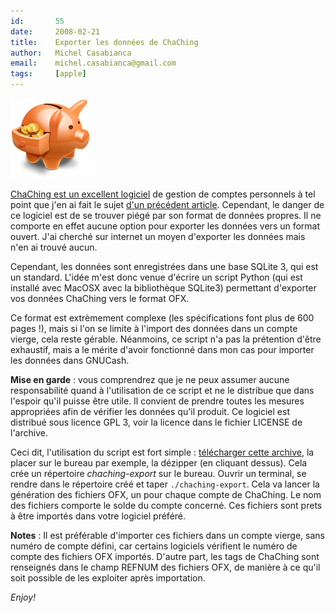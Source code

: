```yaml
---
id:       55
date:     2008-02-21
title:    Exporter les données de ChaChing
author:   Michel Casabianca
email:    michel.casabianca@gmail.com
tags:     [apple]
---
```


![](chaching.png)

[ChaChing est un excellent logiciel](http://www.midnightapps.com/) de gestion de comptes personnels à tel point que j'en ai fait le sujet [d'un précédent article](http://sweetohm.net/blog/50.html). Cependant, le danger de ce logiciel est de se trouver piégé par son format de données propres. Il ne comporte en effet aucune option pour exporter les données vers un format ouvert. J'ai cherché sur internet un moyen d'exporter les données mais n'en ai trouvé aucun.

Cependant, les données sont enregistrées dans une base SQLite 3, qui est un standard. L'idée m'est donc venue d'écrire un script Python (qui est installé avec MacOSX avec la bibliothèque SQLite3) permettant d'exporter vos données ChaChing vers le format OFX.

Ce format est extrèmement complexe (les spécifications font plus de 600 pages !), mais si l'on se limite à l'import des données dans un compte vierge, cela reste gérable. Néanmoins, ce script n'a pas la prétention d'être exhaustif, mais a le mérite d'avoir fonctionné dans mon cas pour importer les données dans GNUCash.

 **Mise en garde** : vous comprendrez que je ne peux assumer aucune responsabilité quand à l'utilisation de ce script et ne le distribue que dans l'espoir qu'il puisse être utile. Il convient de prendre toutes les mesures appropriées afin de vérifier les données qu'il produit. Ce logiciel est distribué sous licence GPL 3, voir la licence dans le fichier LICENSE de l'archive.

Ceci dit, l'utilisation du script est fort simple : [télécharger cette archive](http://sweetohm.net/arc/chaching-export.zip), la placer sur le bureau par exemple, la dézipper (en cliquant dessus). Cela crée un répertoire *chaching-export* sur le bureau. Ouvrir un terminal, se rendre dans le répertoire créé et taper `./chaching-export`. Cela va lancer la génération des fichiers OFX, un pour chaque compte de ChaChing. Le nom des fichiers comporte le solde du compte concerné. Ces fichiers sont prets à être importés dans votre logiciel préféré.

 **Notes** : Il est préférable d'importer ces fichiers dans un compte vierge, sans numéro de compte défini, car certains logiciels vérifient le numéro de compte des fichiers OFX importés. D'autre part, les tags de ChaChing sont renseignés dans le champ REFNUM des fichiers OFX, de manière à ce qu'il soit possible de les exploiter après importation.

*Enjoy!*

